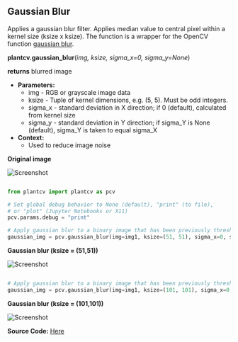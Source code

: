 ## Gaussian Blur

Applies a gaussian blur filter. Applies median value to central pixel within a kernel size (ksize x ksize). 
The function is a wrapper for the OpenCV function [gaussian blur](http://docs.opencv.org/2.4/modules/imgproc/doc/filtering.html?highlight=gaussianblur#gaussianblur).  

**plantcv.gaussian_blur**(*img, ksize, sigma_x=0, sigma_y=None*)

**returns** blurred image

- **Parameters:**
    - img - RGB or grayscale image data
    - ksize - Tuple of kernel dimensions, e.g. (5, 5). Must be odd integers.
    - sigma_x - standard deviation in X direction; if 0 (default), calculated from kernel size
    - sigma_y - standard deviation in Y direction; if sigma_Y is None (default), sigma_Y is taken to equal sigma_X
- **Context:**
    - Used to reduce image noise

**Original image**

![Screenshot](img/documentation_images/gaussian_blur/original_image.jpg)

```python

from plantcv import plantcv as pcv

# Set global debug behavior to None (default), "print" (to file), 
# or "plot" (Jupyter Notebooks or X11)
pcv.params.debug = "print"

# Apply gaussian blur to a binary image that has been previously thresholded.
gaussian_img = pcv.gaussian_blur(img=img1, ksize=(51, 51), sigma_x=0, sigma_y=None)

```

**Gaussian blur (ksize = (51,51))**

![Screenshot](img/documentation_images/gaussian_blur/gaussian_blur51.jpg)

```python

# Apply gaussian blur to a binary image that has been previously thresholded.
gaussian_img = pcv.gaussian_blur(img=img1, ksize=(101, 101), sigma_x=0, sigma_y=None)

```

**Gaussian blur (ksize = (101,101))**

![Screenshot](img/documentation_images/gaussian_blur/gaussian_blur101.jpg)

**Source Code:** [Here](https://github.com/danforthcenter/plantcv/blob/main/plantcv/plantcv/gaussian_blur.py)
